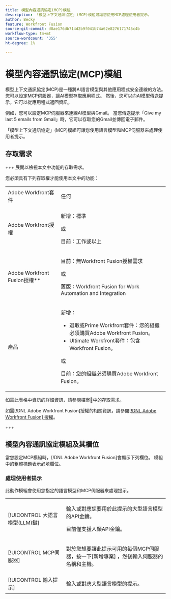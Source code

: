 ```yaml
---
title: 模型內容通訊協定(MCP)模組
description: 「模型上下文通訊協定」(MCP)模組可讓您使用MCP處理使用者提示。
author: Becky
feature: Workfront Fusion
source-git-commit: d8ae176db714d2b9f041b74a62e8276171745c4b
workflow-type: tm+mt
source-wordcount: '355'
ht-degree: 1%

---
```


# 模型內容通訊協定(MCP)模組

模型上下文通訊協定(MCP)是一種將AI語言模型與其他應用程式安全連線的方法。 您可以設定MCP伺服器，讓AI模型存取應用程式。 然後，您可以向AI模型傳送提示，它可以從應用程式返回資訊。

例如，您可以設定MCP伺服器來連線AI模型與Gmail。 當您傳送提示「Give my last 5 emails from Gmail」時，它可以存取您的Gmail並傳回電子郵件。

「模型上下文通訊協定」(MCP)模組可讓您使用語言模型和MCP伺服器來處理使用者提示。

## 存取需求

+++ 展開以檢視本文中功能的存取需求。

您必須具有下列存取權才能使用本文中的功能：

<table style="table-layout:auto">
 <col> 
 <col> 
 <tbody> 
  <tr> 
   <td role="rowheader">Adobe Workfront套件</td> 
   <td> <p>任何</p> </td> 
  </tr> 
  <tr data-mc-conditions=""> 
   <td role="rowheader">Adobe Workfront授權</td> 
   <td> <p>新增：標準</p><p>或</p><p>目前：工作或以上</p> </td> 
  </tr> 
  <tr> 
   <td role="rowheader">Adobe Workfront Fusion授權**</td> 
   <td>
   <p>目前：無Workfront Fusion授權需求</p>
   <p>或</p>
   <p>舊版：Workfront Fusion for Work Automation and Integration </p>
   </td> 
  </tr> 
  <tr> 
   <td role="rowheader">產品</td> 
   <td>
   <p>新增：</p> <ul><li>選取或Prime Workfront套件：您的組織必須購買Adobe Workfront Fusion。</li><li>Ultimate Workfront套件：包含Workfront Fusion。</li></ul>
   <p>或</p>
   <p>目前：您的組織必須購買Adobe Workfront Fusion。</p>
   </td> 
  </tr>
 </tbody> 
</table>

如需此表格中資訊的詳細資訊，請參閱檔案[&#128279;](/help/workfront-fusion/references/licenses-and-roles/access-level-requirements-in-documentation.md)中的存取需求。

如需[!DNL Adobe Workfront Fusion]授權的相關資訊，請參閱[[!DNL Adobe Workfront Fusion] 授權](/help/workfront-fusion/set-up-and-manage-workfront-fusion/licensing-operations-overview/license-automation-vs-integration.md)。

+++

## 模型內容通訊協定模組及其欄位

當您設定MCP模組時，[!DNL Adobe Workfront Fusion]會顯示下列欄位。 模組中的粗體標題表示必填欄位。

### 處理使用者提示

此動作模組會使用您指定的語言模型和MCP伺服器來處理提示。

<table style="table-layout:auto"> 
 <col> 
 <col> 
 <tbody> 
  <tr> 
   <td role="rowheader">[!UICONTROL 大語言模型(LLM)鍵]</td> 
   <td> <p>輸入或對應您要用於此提示的大型語言模型的API金鑰。 </p> <p>目前僅支援人類API金鑰。</p></td> 
  </tr> 
  <tr> 
   <td role="rowheader">[!UICONTROL MCP伺服器]</td> 
   <td> <p>對於您想要讓此提示可用的每個MCP伺服器，按一下[新增專案] </b>，然後輸入伺服器的名稱和主機。<b> </p> </td> 
  </tr> 
  <tr> 
   <td role="rowheader">[!UICONTROL 輸入提示]</td> 
   <td> <p>輸入或對應大型語言模型的提示。 </p> </td> 
  </tr> 
 </tbody> 
</table>
